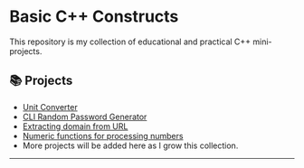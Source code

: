 # Basic C++ Constructs

This repository is my collection of educational and practical C++ mini-projects.

## 📚 Projects

- [Unit Converter](./CPP/unit%20converter/description.md)
- [CLI Random Password Generator](./CPP/CLI%20Random%20Password%20Generator/description.md)
- [Extracting domain from URL](./CPP/Extracting%20domain%20from%20URL/description.md)
- [Numeric functions for processing numbers](./CPP/Numeric%20functions%20for%20processing%20numbers/description.md)
- More projects will be added here as I grow this collection.

---

